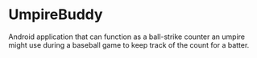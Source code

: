# UmpireBuddy
Android application that can function as a ball-strike counter an umpire might use during a baseball game to keep track of the count for a batter.
